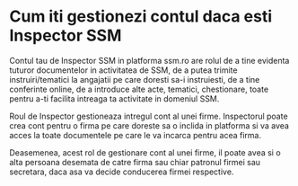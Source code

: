 # Cum iti gestionezi contul daca esti Inspector SSM

Contul tau de  Inspector SSM in platforma ssm.ro are rolul de a tine evidenta tuturor documentelor in activitatea de SSM,  de a putea trimite instruiri/tematici la angajatii pe care doresti sa-i instruiesti, de a tine conferinte online, de a introduce alte acte, tematici, chestionare, toate pentru a-ti facilita intreaga ta activitate in domeniul SSM. 

Roul de Inspector gestioneaza intregul cont al unei firme. Inspectorul poate crea cont pentru o firma pe care doreste sa o inclida in platforma si va avea acces la toate documentele pe care le va incarca pentru acea firma. 

Deasemenea, acest rol de gestionare cont al unei firme, il poate avea si o alta persoana desemata de catre firma sau chiar patronul firmei sau secretara, daca asa va decide conducerea firmei respective.





  

